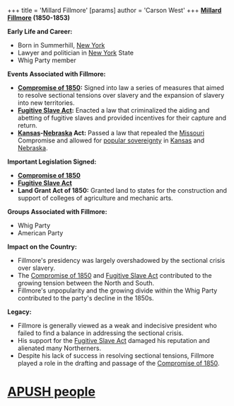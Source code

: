 +++
 title = 'Millard Fillmore'
[params]
	author = 'Carson West'
+++
**[Millard Fillmore](./../millard-fillmore/) (1850-1853)**

**Early Life and Career:**

* Born in Summerhill, [New York](./../new-york/)
* Lawyer and politician in [New York](./../new-york/) State
* Whig Party member

**Events Associated with Fillmore:**

* **[Compromise of 1850](./../compromise-of-1850/):** Signed into law a series of measures that aimed to resolve sectional tensions over slavery and the expansion of slavery into new territories.
* **[Fugitive Slave Act](./../fugitive-slave-act/):** Enacted a law that criminalized the aiding and abetting of fugitive slaves and provided incentives for their capture and return.
* **[Kansas](./../kansas/)-[Nebraska](./../nebraska/) Act:** Passed a law that repealed the [Missouri](./../missouri/) Compromise and allowed for [popular sovereignty](./../popular-sovereignty/) in [Kansas](./../kansas/) and [Nebraska](./../nebraska/).

**Important Legislation Signed:**

* **[Compromise of 1850](./../compromise-of-1850/)**
* **[Fugitive Slave Act](./../fugitive-slave-act/)**
* **Land Grant Act of 1850:** Granted land to states for the construction and support of colleges of agriculture and mechanic arts.

**Groups Associated with Fillmore:**

* Whig Party
* American Party

**Impact on the Country:**

* Fillmore's presidency was largely overshadowed by the sectional crisis over slavery.
* The [Compromise of 1850](./../compromise-of-1850/) and [Fugitive Slave Act](./../fugitive-slave-act/) contributed to the growing tension between the North and South.
* Fillmore's unpopularity and the growing divide within the Whig Party contributed to the party's decline in the 1850s.

**Legacy:**

* Fillmore is generally viewed as a weak and indecisive president who failed to find a balance in addressing the sectional crisis.
* His support for the [Fugitive Slave Act](./../fugitive-slave-act/) damaged his reputation and alienated many Northerners.
* Despite his lack of success in resolving sectional tensions, Fillmore played a role in the drafting and passage of the [Compromise of 1850](./../compromise-of-1850/).
# [APUSH people](./../apush-people/)